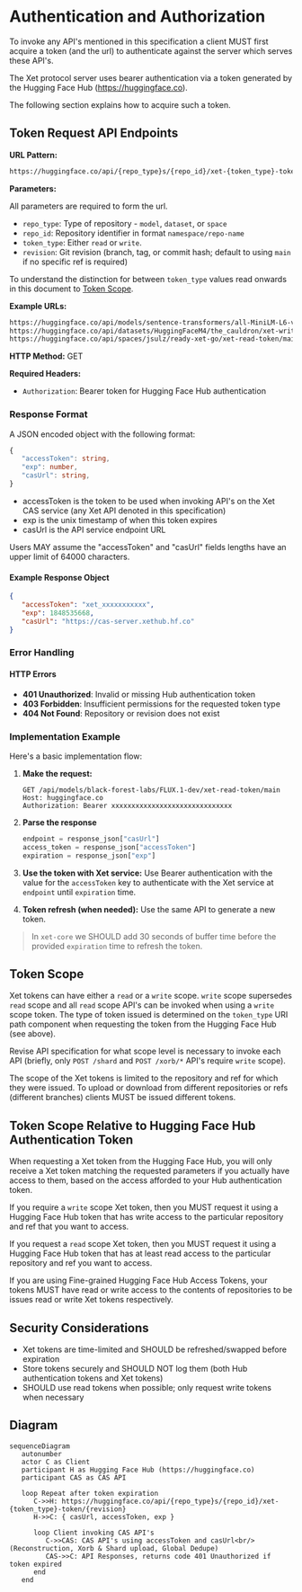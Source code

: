 # Authentication and Authorization

To invoke any API's mentioned in this specification a client MUST first acquire a token (and the url) to authenticate against the server which serves these API's.

The Xet protocol server uses bearer authentication via a token generated by the Hugging Face Hub (<https://huggingface.co>).

The following section explains how to acquire such a token.

## Token Request API Endpoints

**URL Pattern:**

```txt
https://huggingface.co/api/{repo_type}s/{repo_id}/xet-{token_type}-token/{revision}
```

**Parameters:**

All parameters are required to form the url.

- `repo_type`: Type of repository - `model`, `dataset`, or `space`
- `repo_id`: Repository identifier in format `namespace/repo-name`
- `token_type`: Either `read` or `write`.
- `revision`: Git revision (branch, tag, or commit hash; default to using `main` if no specific ref is required)

To understand the distinction for between `token_type` values read onwards in this document to [Token Scope](./auth.md#token-scope).

**Example URLs:**

```txt
https://huggingface.co/api/models/sentence-transformers/all-MiniLM-L6-v2/xet-read-token/main
https://huggingface.co/api/datasets/HuggingFaceM4/the_cauldron/xet-write-token/v1.1
https://huggingface.co/api/spaces/jsulz/ready-xet-go/xet-read-token/main
```

**HTTP Method:** GET

**Required Headers:**

- `Authorization`: Bearer token for Hugging Face Hub authentication

### Response Format

A JSON encoded object with the following format:

```typescript
{
   "accessToken": string,
   "exp": number,
   "casUrl": string,
}
```

- accessToken is the token to be used when invoking API's on the Xet CAS service (any Xet API denoted in this specification)
- exp is the unix timestamp of when this token expires
- casUrl is the API service endpoint URL

Users MAY assume the "accessToken" and "casUrl" fields lengths have an upper limit of 64000 characters.

#### Example Response Object

```json
{
   "accessToken": "xet_xxxxxxxxxxx",
   "exp": 1848535668,
   "casUrl": "https://cas-server.xethub.hf.co"
}
```

### Error Handling

#### HTTP Errors

- **401 Unauthorized**: Invalid or missing Hub authentication token
- **403 Forbidden**: Insufficient permissions for the requested token type
- **404 Not Found**: Repository or revision does not exist

### Implementation Example

Here's a basic implementation flow:

1. **Make the request:**

   ```http
   GET /api/models/black-forest-labs/FLUX.1-dev/xet-read-token/main
   Host: huggingface.co
   Authorization: Bearer xxxxxxxxxxxxxxxxxxxxxxxxxxxxxx
   ```

2. **Parse the response**

   ```python
   endpoint = response_json["casUrl"]
   access_token = response_json["accessToken"]
   expiration = response_json["exp"]
   ```

3. **Use the token with Xet service:**
   Use Bearer authentication with the value for the `accessToken` key to authenticate with the Xet service at `endpoint` until `expiration` time.

4. **Token refresh (when needed):**
   Use the same API to generate a new token.
  
  > In `xet-core` we SHOULD add 30 seconds of buffer time before the provided `expiration` time to refresh the token.

## Token Scope

Xet tokens can have either a `read` or a `write` scope.
`write` scope supersedes `read` scope and all `read` scope API's can be invoked when using a `write` scope token.
The type of token issued is determined on the `token_type` URI path component when requesting the token from the Hugging Face Hub (see above).

Revise API specification for what scope level is necessary to invoke each API (briefly, only `POST /shard` and `POST /xorb/*` API's require `write` scope).

The scope of the Xet tokens is limited to the repository and ref for which they were issued. To upload or download from different repositories or refs (different branches) clients MUST be issued different tokens.

## Token Scope Relative to Hugging Face Hub Authentication Token

When requesting a Xet token from the Hugging Face Hub, you will only receive a Xet token matching the requested parameters if you actually have access to them, based on the access afforded to your Hub authentication token.

If you require a `write` scope Xet token, then you MUST request it using a Hugging Face Hub token that has write access to the particular repository and ref that you want to access.

If you request a `read` scope Xet token, then you MUST request it using a Hugging Face Hub token that has at least read access to the particular repository and ref you want to access.

If you are using Fine-grained Hugging Face Hub Access Tokens, your tokens MUST have read or write access to the contents of repositories to be issues read or write Xet tokens respectively.

## Security Considerations

- Xet tokens are time-limited and SHOULD be refreshed/swapped before expiration
- Store tokens securely and SHOULD NOT log them (both Hub authentication tokens and Xet tokens)
- SHOULD use read tokens when possible; only request write tokens when necessary

## Diagram

```mermaid
sequenceDiagram
   autonumber
   actor C as Client
   participant H as Hugging Face Hub (https://huggingface.co)
   participant CAS as CAS API

   loop Repeat after token expiration
      C->>H: https://huggingface.co/api/{repo_type}s/{repo_id}/xet-{token_type}-token/{revision}
      H->>C: { casUrl, accessToken, exp }

      loop Client invoking CAS API's
         C->>CAS: CAS API's using accessToken and casUrl<br/>(Reconstruction, Xorb & Shard upload, Global Dedupe)
         CAS->>C: API Responses, returns code 401 Unauthorized if token expired
      end
   end
```
